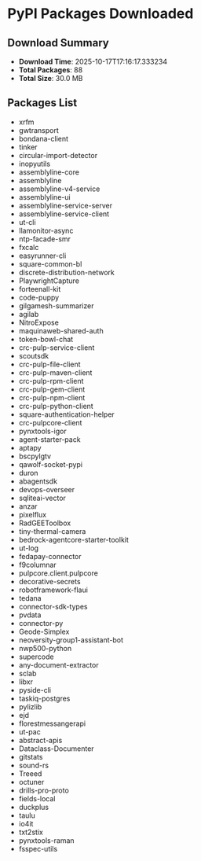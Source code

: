 # PyPI Packages Downloaded

## Download Summary
- **Download Time**: 2025-10-17T17:16:17.333234
- **Total Packages**: 88
- **Total Size**: 30.0 MB

## Packages List
- xrfm
- gwtransport
- bondana-client
- tinker
- circular-import-detector
- inopyutils
- assemblyline-core
- assemblyline
- assemblyline-v4-service
- assemblyline-ui
- assemblyline-service-server
- assemblyline-service-client
- ut-cli
- llamonitor-async
- ntp-facade-smr
- fxcalc
- easyrunner-cli
- square-common-bl
- discrete-distribution-network
- PlaywrightCapture
- forteenall-kit
- code-puppy
- gilgamesh-summarizer
- agilab
- NitroExpose
- maquinaweb-shared-auth
- token-bowl-chat
- crc-pulp-service-client
- scoutsdk
- crc-pulp-file-client
- crc-pulp-maven-client
- crc-pulp-rpm-client
- crc-pulp-gem-client
- crc-pulp-npm-client
- crc-pulp-python-client
- square-authentication-helper
- crc-pulpcore-client
- pynxtools-igor
- agent-starter-pack
- aptapy
- bscpylgtv
- qawolf-socket-pypi
- duron
- abagentsdk
- devops-overseer
- sqliteai-vector
- anzar
- pixelflux
- RadGEEToolbox
- tiny-thermal-camera
- bedrock-agentcore-starter-toolkit
- ut-log
- fedapay-connector
- f9columnar
- pulpcore.client.pulpcore
- decorative-secrets
- robotframework-flaui
- tedana
- connector-sdk-types
- pvdata
- connector-py
- Geode-Simplex
- neoversity-group1-assistant-bot
- nwp500-python
- supercode
- any-document-extractor
- sclab
- libxr
- pyside-cli
- taskiq-postgres
- pylizlib
- ejd
- florestmessangerapi
- ut-pac
- abstract-apis
- Dataclass-Documenter
- gitstats
- sound-rs
- Treeed
- octuner
- drills-pro-proto
- fields-local
- duckplus
- taulu
- io4it
- txt2stix
- pynxtools-raman
- fsspec-utils
